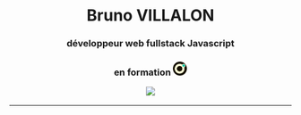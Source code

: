 <h1 align=center>Bruno VILLALON</h1>
<h3 align=center>développeur web fullstack Javascript</h3>
<h3 align=center>en formation <img src="/Images/logo_Oclock.png" alt="logo O'clock" width="25" height="25" margin="150"></h3>

<div align="center">

[<img src="https://img.shields.io/badge/LinkedIn-0077B5?style=for-the-badge&logo=linkedin&logoColor=white" />](https://www.linkedin.com/in/bruno-villalon-847293222/)
</div>

------

